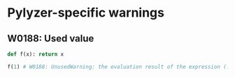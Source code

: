 # Pylyzer-specific warnings

## W0188: Used value

```python
def f(x): return x

f(1) # W0188: UnusedWarning: the evaluation result of the expression (: {1, }) is not used
```
